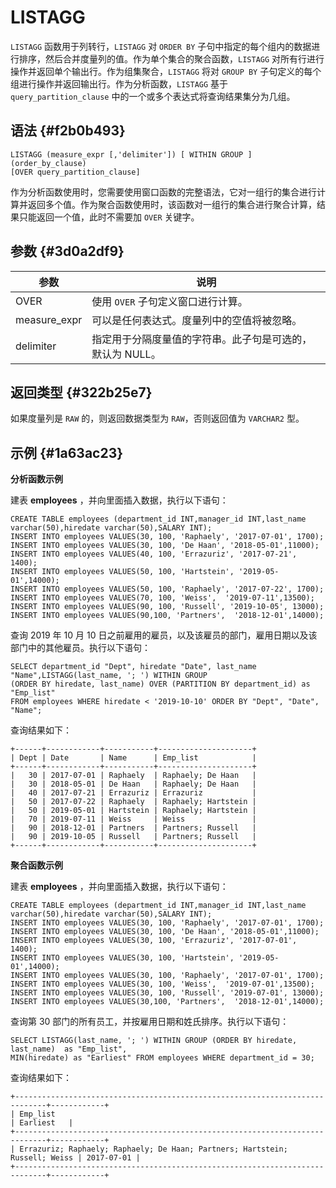 LISTAGG 
============================



`LISTAGG` 函数用于列转行，`LISTAGG` 对 `ORDER BY` 子句中指定的每个组内的数据进行排序，然后合并度量列的值。作为单个集合的聚合函数，`LISTAGG` 对所有行进行操作并返回单个输出行。作为组集聚合，`LISTAGG` 将对 `GROUP BY` 子句定义的每个组进行操作并返回输出行。作为分析函数，`LISTAGG` 基于 `query_partition_clause` 中的一个或多个表达式将查询结果集分为几组。

语法 {#f2b0b493}
--------------

    LISTAGG (measure_expr [,'delimiter']) [ WITHIN GROUP ] (order_by_clause)
    [OVER query_partition_clause]



作为分析函数使用时，您需要使用窗口函数的完整语法，它对一组行的集合进行计算并返回多个值。作为聚合函数使用时，该函数对一组行的集合进行聚合计算，结果只能返回一个值，此时不需要加 `OVER` 关键字。

参数 {#3d0a2df9}
--------------



|      参数      |               说明                |
|--------------|---------------------------------|
| OVER         | 使用 `OVER` 子句定义窗口进行计算。           |
| measure_expr | 可以是任何表达式。度量列中的空值将被忽略。           |
| delimiter    | 指定用于分隔度量值的字符串。此子句是可选的，默认为 NULL。 |



返回类型 {#322b25e7}
----------------

如果度量列是 `RAW` 的，则返回数据类型为 `RAW`，否则返回值为 `VARCHAR2` 型。

示例 {#1a63ac23}
--------------

**分析函数示例** 

建表 **employees** ，并向里面插入数据，执行以下语句：

    CREATE TABLE employees (department_id INT,manager_id INT,last_name varchar(50),hiredate varchar(50),SALARY INT);
    INSERT INTO employees VALUES(30, 100, 'Raphaely', '2017-07-01', 1700);
    INSERT INTO employees VALUES(30, 100, 'De Haan', '2018-05-01',11000);      
    INSERT INTO employees VALUES(40, 100, 'Errazuriz', '2017-07-21', 1400);
    INSERT INTO employees VALUES(50, 100, 'Hartstein', '2019-05-01',14000);     
    INSERT INTO employees VALUES(50, 100, 'Raphaely', '2017-07-22', 1700);
    INSERT INTO employees VALUES(70, 100, 'Weiss',  '2019-07-11',13500);     
    INSERT INTO employees VALUES(90, 100, 'Russell', '2019-10-05', 13000);
    INSERT INTO employees VALUES(90,100, 'Partners',  '2018-12-01',14000);



查询 2019 年 10 月 10 日之前雇用的雇员，以及该雇员的部门，雇用日期以及该部门中的其他雇员。执行以下语句：

    SELECT department_id "Dept", hiredate "Date", last_name "Name",LISTAGG(last_name, '; ') WITHIN GROUP 
    (ORDER BY hiredate, last_name) OVER (PARTITION BY department_id) as "Emp_list"
    FROM employees WHERE hiredate < '2019-10-10' ORDER BY "Dept", "Date", "Name";



查询结果如下：

    +------+------------+-----------+---------------------+
    | Dept | Date       | Name      | Emp_list            |
    +------+------------+-----------+---------------------+
    |   30 | 2017-07-01 | Raphaely  | Raphaely; De Haan   |
    |   30 | 2018-05-01 | De Haan   | Raphaely; De Haan   |
    |   40 | 2017-07-21 | Errazuriz | Errazuriz           |
    |   50 | 2017-07-22 | Raphaely  | Raphaely; Hartstein |
    |   50 | 2019-05-01 | Hartstein | Raphaely; Hartstein |
    |   70 | 2019-07-11 | Weiss     | Weiss               |
    |   90 | 2018-12-01 | Partners  | Partners; Russell   |
    |   90 | 2019-10-05 | Russell   | Partners; Russell   |
    +------+------------+-----------+---------------------+



**聚合函数示例** 

建表 **employees** ，并向里面插入数据，执行以下语句：

    CREATE TABLE employees (department_id INT,manager_id INT,last_name varchar(50),hiredate varchar(50),SALARY INT);
    INSERT INTO employees VALUES(30, 100, 'Raphaely', '2017-07-01', 1700);
    INSERT INTO employees VALUES(30, 100, 'De Haan', '2018-05-01',11000);      
    INSERT INTO employees VALUES(30, 100, 'Errazuriz', '2017-07-01', 1400);
    INSERT INTO employees VALUES(30, 100, 'Hartstein', '2019-05-01',14000);     
    INSERT INTO employees VALUES(30, 100, 'Raphaely', '2017-07-01', 1700);
    INSERT INTO employees VALUES(30, 100, 'Weiss',  '2019-07-01',13500);     
    INSERT INTO employees VALUES(30, 100, 'Russell', '2019-07-01', 13000);
    INSERT INTO employees VALUES(30,100, 'Partners',  '2018-12-01',14000);



查询第 30 部门的所有员工，并按雇用日期和姓氏排序。执行以下语句：

    SELECT LISTAGG(last_name, '; ') WITHIN GROUP (ORDER BY hiredate, last_name)  as "Emp_list", 
    MIN(hiredate) as "Earliest" FROM employees WHERE department_id = 30;



查询结果如下：

    +-----------------------------------------------------------------------------+------------+
    | Emp_list                                                                    | Earliest   |
    +-----------------------------------------------------------------------------+------------+
    | Errazuriz; Raphaely; Raphaely; De Haan; Partners; Hartstein; Russell; Weiss | 2017-07-01 |
    +-----------------------------------------------------------------------------+------------+


